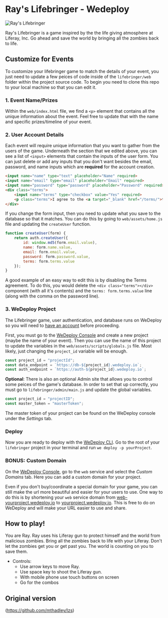 # Ray's Lifebringer - Wedeploy 

![Ray's Lifebringer](https://raw.githubusercontent.com/sammso/lifebringer/master/web/assets/sprites/logo-720.png)

Ray's Lifebringer is a game inspired by the the life giving atmosphere at Liferay, Inc. Go ahead and save the world by bringing all the zombies back to life.

## Customize for Events

To customize your lifebringer game to match the details of your event, you just need to update a few peices of code inside of the `lifebringer/web` folder within the project source code. To begin you need to clone this repo to your local machine so that you can edit it.

### 1. Event Name/Prizes

Within the `web/index.html` file, we find a `<p>` element that contains all the unique information about the event. Feel free to update that with the name and specific prizes/timeline of your event.

### 2. User Account Details

Each event will require unique information that you want to gather from the users of the game. Underneath the section that we edited above, you can see a list of `<input>` elements that contain the inputs of the user form. You can just delete or add any inputs that you don't want besides the email, password, and name inputs which are **required** for the account creation.

```html
<input name="name" type="text" placeholder="Name" required>
<input name="email" type="email" placeholder="Email" required>
<input name="password" type="password" placeholder="Password" required>
<div class="terms">
    <input name="terms" type="checkbox" value="Yes" required>
    <p class="terms">I agree to the <a target="_blank" href="/terms/">terms</a>.</p>
</div>
```

If you change the form input, then you need to update what you save to the database so that it matches. You can do this by going to `web/assets/home.js` file and updating the `createUser` function.

```javascript
function createUser(form) {
    return auth.createUser({
        id: window.md5(form.email.value),
        name: form.name.value,
        email: form.email.value,
        password: form.password.value,
        terms: form.terms.value
    });
}
```

A good example of an easy way to edit this is by disabling the Terms agreement. To do this, you would delete the `<div class="terms"></div>` component (with all it's contents) and the `terms: form.terms.value` line (along with the comma on the password line).

### 3. WeDeploy Project

The Lifebringer game, user authentication, and database runs on WeDeploy so you will need to [have an account](https://console.wedeploy.com/signup) before proceeding.

First, you must go to the [WeDeploy Console](https://console.wedeploy.com) and create a new project (maybe the name of your event). Then you can use the name of this project to update the variables in the `web/assets/scripts/globals.js` file. Most likely, just changing the `project_id` variable will be enough.

```javascript
const project_id = "projectId";
const data_endpoint = `https://db-${project_id}.wedeploy.io`;
const auth_endpoint = `https://auth-${project_id}.wedeploy.io`;
```

**Optional**: There is also an optional Admin site that allows you to control some peices of the game's database. In order to set that up correctly, you must go to `lifebringer/admin/main.js` and update the global variables.

```javascript
const project_id = "projectID";
const master_token = "masterToken";
```

The master token of your project can be found on the WeDeploy console under the _Settings_ tab.

### Deploy

Now you are ready to deploy with the [WeDeploy CLI](https://wedeploy.com/docs/intro/using-the-command-line/#1). Go to the root of your `lifebringer` project in your terminal and run `we deploy -p yourProject`. 

### BONUS: Custom Domain

On the [WeDeploy Console](https://console.wedeploy.com), go to the `web` service and select the _Custom Domains_ tab. Here you can add a custom domain for your project.

Even if you don't buy/coordinate a special domain for your game, you can still make the url more beautiful and easier for your users to use. One way to do this is by shortening your `web` service domain from [web-yourproject.wedeploy.io](web-yourproject.wedeploy.io) to [yourproject.wedeploy.io](yourproject.wedeploy.io). This is free to do on WeDeploy and will make your URL easier to use and share.

## How to play!

You are Ray. Ray uses his Liferay gun to protect himself and the world from malicious zombies. Bring all the zombies back to life with your Liferay. Don't let the zombies get you or get past you. The world is counting on you to save them.

* Controls:
	* Use arrow keys to move Ray.
	* Use space key to shoot the Liferay gun.
	* With mobile phone use touch buttons on screen
    * Go for the combos

## Original version

(https://github.com/mthadley/lzs)
